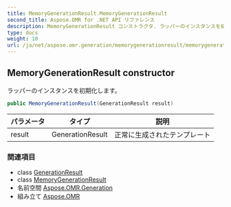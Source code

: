 ```yaml
---
title: MemoryGenerationResult.MemoryGenerationResult
second_title: Aspose.OMR for .NET API リファレンス
description: MemoryGenerationResult コンストラクタ. ラッパーのインスタンスを初期化します
type: docs
weight: 10
url: /ja/net/aspose.omr.generation/memorygenerationresult/memorygenerationresult/
---
```

## MemoryGenerationResult constructor

ラッパーのインスタンスを初期化します。

```csharp
public MemoryGenerationResult(GenerationResult result)
```

| パラメータ | タイプ | 説明 |
| --- | --- | --- |
| result | GenerationResult | 正常に生成されたテンプレート |

### 関連項目

* class [GenerationResult](../../generationresult/)
* class [MemoryGenerationResult](../)
* 名前空間 [Aspose.OMR.Generation](../../memorygenerationresult/)
* 組み立て [Aspose.OMR](../../../)


